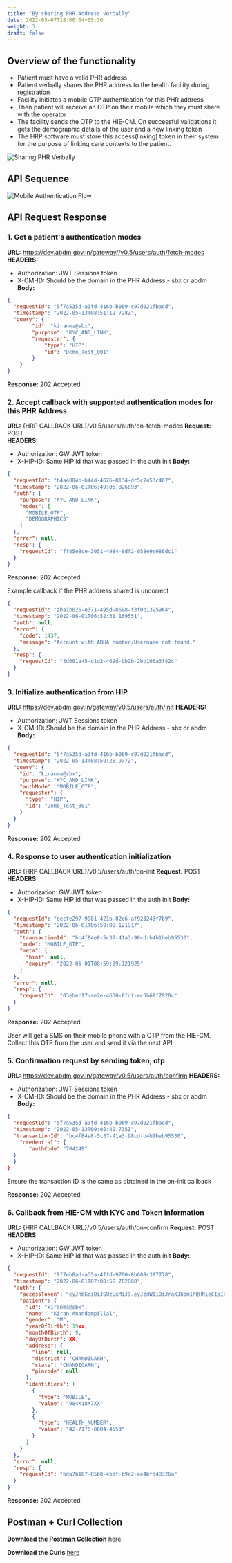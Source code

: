 ```yaml
---
title: "By sharing PHR Address verbally"
date: 2022-05-07T18:00:04+05:30
weight: 3
draft: false
---
```


## Overview of the functionality 
- Patient must have a valid PHR address
- Patient verbally shares the PHR address to the health facility during registration
- Facility initiates a mobile OTP authentication for this PHR address
- Then patient will receive an OTP on their mobile which they must share with the operator 
- The facility sends the OTP to the HIE-CM. On successful validations it gets the demographic details of the user and a new linking token 
- The HRP software must store this access(linking) token in their system for the purpose of linking care contexts to the patient.


![Sharing PHR Verbally](/abdm-docs/img/share_phr_verbally.PNG)


## API Sequence 


![Mobile Authentication Flow](../share-phraddr-verbally.png)


## API Request Response 

### 1. Get a patient's authentication modes

**URL:** https://dev.abdm.gov.in/gateway//v0.5/users/auth/fetch-modes
**HEADERS:**
- Authorization: JWT Sessions token 
- X-CM-ID: Should be the domain in the PHR Address - sbx or abdm
**Body:**
```json
{
  "requestId": "5f7a535d-a3fd-416b-b069-c97d021fbacd",
  "timestamp": "2022-05-13T08:51:12.728Z",
  "query": {
        "id": "kiranma@sbx",
        "purpose": "KYC_AND_LINK",
        "requester": {
            "type": "HIP",
            "id": "Demo_Test_001"
        }
    }
}
```

**Response:**
202	  Accepted


### 2. Accept callback with supported authentication modes for this PHR Address

**URL:** {HRP CALLBACK URL}/v0.5/users/auth/on-fetch-modes
**Request:** POST  
**HEADERS:**
- Authorization: GW JWT token 
- X-HIP-ID: Same HIP id that was passed in the auth init 
**Body:**

```json
{
  "requestId": "b4a4084b-b44d-4626-8134-dc5c7453c467",
  "timestamp": "2022-06-01T06:49:05.826893",
  "auth": {
    "purpose": "KYC_AND_LINK",
    "modes": [
      "MOBILE_OTP",
      "DEMOGRAPHICS"
    ]
  },
  "error": null,
  "resp": {
    "requestId": "ff85e8ce-3051-4984-8df2-058e9e986dc1"
  }
}
```

**Response:**
202	 Accepted

Example callback if the PHR address shared is uncorrect 
```json
{
  "requestId": "aba1b025-e371-495d-8698-f3f0b1395964",
  "timestamp": "2022-06-01T06:52:31.169551",
  "auth": null,
  "error": {
    "code": 1437,
    "message": "Account with ABHA number/Username not found."
  },
  "resp": {
    "requestId": "3d001a45-d1d2-469d-bb2b-2bb106a3f42c"
  }
}
```


### 3. Initialize authentication from HIP

**URL:** https://dev.abdm.gov.in/gateway/v0.5/users/auth/init
**HEADERS:**
- Authorization: JWT Sessions token 
- X-CM-ID: Should be the domain in the PHR Address - sbx or abdm
**Body:**
```json
{
  "requestId": "5f7a535d-a3fd-416b-b069-c97d021fbacd",
  "timestamp": "2022-05-13T08:59:28.977Z",
  "query": {
    "id": "kiranma@sbx",
    "purpose": "KYC_AND_LINK",
    "authMode": "MOBILE_OTP",
    "requester": {
      "type": "HIP",
      "id": "Demo_Test_001"
    }
  }
}
```

**Response:**
202	  Accepted


### 4. Response to user authentication initialization 

**URL:** {HRP CALLBACK URL}/v0.5/users/auth/on-init
**Request:** POST  
**HEADERS:**
- Authorization: GW JWT token 
- X-HIP-ID: Same HIP id that was passed in the auth init 
**Body:**

```json
{
  "requestId": "eecfe297-9981-421b-82c6-af923243f7b9",
  "timestamp": "2022-06-01T06:59:09.121917",
  "auth": {
    "transactionId": "bc4f84e8-5c37-41a3-98cd-b4b1beb95530",
    "mode": "MOBILE_OTP",
    "meta": {
      "hint": null,
      "expiry": "2022-06-01T08:59:09.121925"
    }
  },
  "error": null,
  "resp": {
    "requestId": "03ebec17-ae2e-4630-8fcf-ec5b69f7920c"
  }
}
```

**Response:**
202	 Accepted

User will get a SMS on their mobile phone with a OTP from the HIE-CM. Collect this OTP from the user and send it via the next API

### 5. Confirmation request by sending token, otp 

**URL:** https://dev.abdm.gov.in/gateway/v0.5/users/auth/confirm
**HEADERS:**
- Authorization: JWT Sessions token 
- X-CM-ID: Should be the domain in the PHR Address - sbx or abdm
**Body:**
```json
{
  "requestId": "5f7a535d-a3fd-416b-b069-c97d021fbacd",
  "timestamp": "2022-05-13T09:05:40.735Z",
  "transactionId": "bc4f84e8-5c37-41a3-98cd-b4b1beb95530",
    "credential": {
       "authCode":"704249"
  } 
  }
}
```
Ensure the transaction ID is the same as obtained in the on-init callback

**Response:**
202	  Accepted


### 6. Callback from HIE-CM with KYC and Token information
**URL:** {HRP CALLBACK URL}/v0.5/users/auth/on-confirm
**Request:** POST  
**HEADERS:**
- Authorization: GW JWT token 
- X-HIP-ID: Same HIP id that was passed in the auth init 
**Body:**
```json
{
  "requestId": "9f7eb8ad-a35a-4ffd-9700-8b608c387778",
  "timestamp": "2022-06-01T07:00:58.782868",
  "auth": {
    "accessToken": "eyJhbGciOiJSUzUxMiJ9.eyJzdWIiOiJraXJhbm1hQHNieCIsInJlcXVlc3RlclR5cGUiOiJISVAiLCJyZXF1ZXN0ZXJJZCI6IkRlbW9fVGVzdF8wMDIiLCJwYXRpZW50SWQiOiJraXJhbm1hQHNieCIsInNlc3Npb25JZCI6ImViZTcyNTU4LTI2N2EtNDVkNS1hMzk1LTZlMjAzNTI3YzhlYyIsImV4cCI6MTY1NDE1MzI1OCwiaWF0IjoxNjU0MDY2ODU4fQ.ZxWtxkOiW9C2xF3KAn0-w_L9oO9tYhCMGZ_CAhRNY47owCXwgvhc1QgHdawPWjwsMN0ARzrOaPAtHKUmj4q19E52jyuR_ONdej6qD1Mf-uaRkdOaqrF3ICLS2q2icqanvEznixJXTfaS15-9Yg8LL3AEwF7V6nxmZWbrPHfSizoUedfMPZEkLxcwJQCjfNLu7Igd_gv6GC4cscKOIEz0B2ilYuAWKRQ521VSTE-GZOPWSCA3O_oAFW_i8AOy84rvcpKEFOM9qmyFKksWKdFeK-HKQOA68IGDqbwUDXt4R5qNzXP2C1lk5eAwZlzKhYr8Vj3eyWMUrhYFLSTfoRjRuw",
    "patient": {
      "id": "kiranma@sbx",
      "name": "Kiran Anandampillai",
      "gender": "M",
      "yearOfBirth": 19xx,
      "monthOfBirth": 9,
      "dayOfBirth": XX,
      "address": {
        "line": null,
        "district": "CHANDIGARH",
        "state": "CHANDIGARH",
        "pincode": null
      },
      "identifiers": [
        {
          "type": "MOBILE",
          "value": "984X18X7XX"
        },
        {
          "type": "HEALTH_NUMBER",
          "value": "42-7175-8604-4553"
        }
      ]
    }
  },
  "error": null,
  "resp": {
    "requestId": "bda7b167-85b0-4bdf-b9e2-ae4bfd48326a"
  }
}
```
**Response:**
202	 Accepted


## Postman + Curl Collection 

**Download the Postman Collection** [here](/abdm-docs/Postman/shared-verbally.json)

**Download the Curls** [here](/abdm-docs/Curls/shared-verbally.txt)


